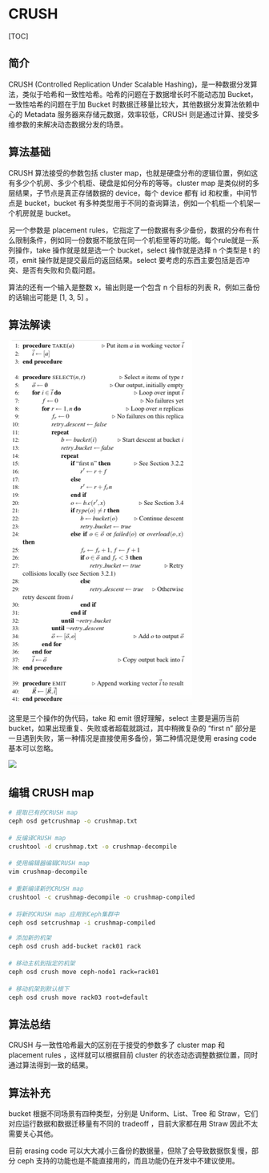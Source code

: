 # CRUSH

[TOC]

## 简介

CRUSH (Controlled Replication Under Scalable Hashing)，是一种数据分发算法，类似于哈希和一致性哈希。哈希的问题在于数据增长时不能动态加 Bucket，一致性哈希的问题在于加 Bucket 时数据迁移量比较大，其他数据分发算法依赖中心的 Metadata 服务器来存储元数据，效率较低，CRUSH 则是通过计算、接受多维参数的来解决动态数据分发的场景。

## 算法基础

CRUSH 算法接受的参数包括 cluster map，也就是硬盘分布的逻辑位置，例如这有多少个机房、多少个机柜、硬盘是如何分布的等等。cluster map 是类似树的多层结果，子节点是真正存储数据的 device，每个 device 都有 id 和权重，中间节点是 bucket，bucket 有多种类型用于不同的查询算法，例如一个机柜一个机架一个机房就是 bucket。

另一个参数是 placement rules，它指定了一份数据有多少备份，数据的分布有什么限制条件，例如同一份数据不能放在同一个机柜里等的功能。每个rule就是一系列操作，take 操作就是就是选一个 bucket，select 操作就是选择 n 个类型是 t 的项，emit 操作就是提交最后的返回结果。select 要考虑的东西主要包括是否冲突、是否有失败和负载问题。

算法的还有一个输入是整数 x，输出则是一个包含 n 个目标的列表 R，例如三备份的话输出可能是 [1, 3, 5] 。

## 算法解读

![](../../Image/c/crush_algorithm.png)

这里是三个操作的伪代码，take 和 emit 很好理解，select 主要是遍历当前bucket，如果出现重复、失败或者超载就跳过，其中稍微复杂的 “first n” 部分是一旦遇到失败，第一种情况是直接使用多备份，第二种情况是使用 erasing code基本可以忽略。

![](D:/Git/ceph_from_scratch/architecture/crush_algorithm_easy.png)

## 编辑 CRUSH map

```bash
# 提取已有的CRUSH map
ceph osd getcrushmap -o crushmap.txt

# 反编译CRUSH map
crushtool -d crushmap.txt -o crushmap-decompile

# 使用编辑器编辑CRUSH map
vim crushmap-decompile

# 重新编译新的CRUSH map
crushtool -c crushmap-decompile -o crushmap-compiled

# 将新的CRUSH map 应用到Ceph集群中
ceph osd setcrushmap -i crushmap-compiled
```



```bash
# 添加新的机架
ceph osd crush add-bucket rack01 rack

# 移动主机到指定的机架
ceph osd crush move ceph-node1 rack=rack01

# 移动机架到默认根下
ceph osd crush move rack03 root=default
```

## 算法总结

CRUSH 与一致性哈希最大的区别在于接受的参数多了 cluster map 和 placement rules ，这样就可以根据目前 cluster 的状态动态调整数据位置，同时通过算法得到一致的结果。

## 算法补充

bucket 根据不同场景有四种类型，分别是 Uniform、List、Tree 和 Straw，它们对应运行数据和数据迁移量有不同的 tradeoff ，目前大家都在用 Straw 因此不太需要关心其他。

目前 erasing code 可以大大减小三备份的数据量，但除了会导致数据恢复慢，部分 ceph 支持的功能也是不能直接用的，而且功能仍在开发中不建议使用。
